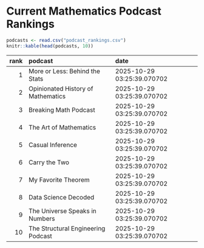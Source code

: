 # Current Mathematics Podcast Rankings


``` r
podcasts <- read.csv("podcast_rankings.csv")
knitr::kable(head(podcasts, 10))
```

| rank | podcast                            | date                       |
|-----:|:-----------------------------------|:---------------------------|
|    1 | More or Less: Behind the Stats     | 2025-10-29 03:25:39.070702 |
|    2 | Opinionated History of Mathematics | 2025-10-29 03:25:39.070702 |
|    3 | Breaking Math Podcast              | 2025-10-29 03:25:39.070702 |
|    4 | The Art of Mathematics             | 2025-10-29 03:25:39.070702 |
|    5 | Casual Inference                   | 2025-10-29 03:25:39.070702 |
|    6 | Carry the Two                      | 2025-10-29 03:25:39.070702 |
|    7 | My Favorite Theorem                | 2025-10-29 03:25:39.070702 |
|    8 | Data Science Decoded               | 2025-10-29 03:25:39.070702 |
|    9 | The Universe Speaks in Numbers     | 2025-10-29 03:25:39.070702 |
|   10 | The Structural Engineering Podcast | 2025-10-29 03:25:39.070702 |
